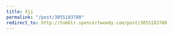 ```yaml
---
title: Xjj
permalink: "/post/3055183780"
redirect_to: http://tumblr.spencertweedy.com/post/3055183780
---
```


